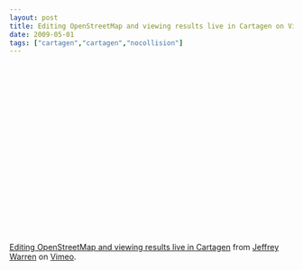 ```yaml
---
layout: post
title: Editing OpenStreetMap and viewing results live in Cartagen on Vimeo
date: 2009-05-01
tags: ["cartagen","cartagen","nocollision"]
---
```


<object width="500" height="304"><param name="allowfullscreen" value="true" /><param name="allowscriptaccess" value="always" /><param name="movie" value="moogaloop.swf?clip_id=4435969&server=vimeo.com&show_title=1&show_byline=1&show_portrait=0&color=ffffff&fullscreen=1" /><embed src="http://vimeo.com/moogaloop.swf?clip_id=4435969&server=vimeo.com&show_title=1&show_byline=1&show_portrait=0&color=ffffff&fullscreen=1" type="application/x-shockwave-flash" allowfullscreen="true" allowscriptaccess="always" width="500" height="304"></embed></object>

[Editing OpenStreetMap and viewing results live in Cartagen](http://vimeo.com/4435969) from [Jeffrey Warren](http://vimeo.com/user263756) on [Vimeo](http://vimeo.com).